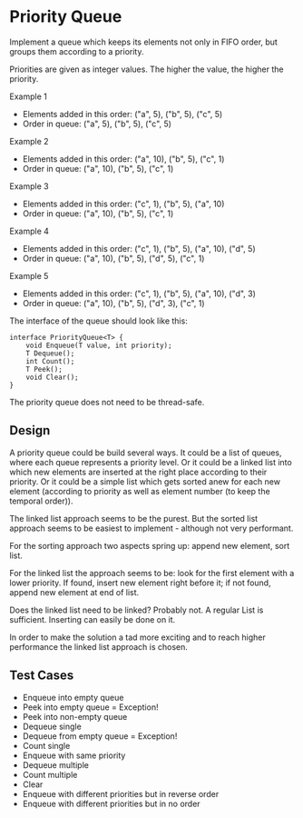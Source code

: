 # Priority Queue
Implement a queue which keeps its elements not only in FIFO order, but groups them according to a priority.

Priorities are given as integer values. The higher the value, the higher the priority.

Example 1

* Elements added in this order: ("a", 5), ("b", 5), ("c", 5)
* Order in queue:  ("a", 5), ("b", 5), ("c", 5)

Example 2

* Elements added in this order: ("a", 10), ("b", 5), ("c", 1)
* Order in queue:  ("a", 10), ("b", 5), ("c", 1)

Example 3

* Elements added in this order:  ("c", 1), ("b", 5), ("a", 10)
* Order in queue:  ("a", 10), ("b", 5), ("c", 1)

Example 4

* Elements added in this order:  ("c", 1), ("b", 5), ("a", 10), ("d", 5)
* Order in queue:  ("a", 10), ("b", 5), ("d", 5), ("c", 1)

Example 5

* Elements added in this order:  ("c", 1), ("b", 5), ("a", 10), ("d", 3)
* Order in queue:  ("a", 10), ("b", 5), ("d", 3), ("c", 1)

The interface of the queue should look like this:

	interface PriorityQueue<T> {
		void Enqueue(T value, int priority);
		T Dequeue();
		int Count();
		T Peek();
		void Clear();
	}

The priority queue does not need to be thread-safe.

## Design
A priority queue could be build several ways. It could be a list of queues, where each queue represents a priority level. Or it could be a linked list into which new elements are inserted at the right place according to their priority. Or it could be a simple list which gets sorted anew for each new element (according to priority as well as element number (to keep the temporal order)).

The linked list approach seems to be the purest. But the sorted list approach seems to be easiest to implement - although not very performant.

For the sorting approach two aspects spring up: append new element, sort list.

For the linked list the approach seems to be: look for the first element with a lower priority. If found, insert new element right before it; if not found, append new element at end of list.

Does the linked list need to be linked? Probably not. A regular List<T> is sufficient. Inserting can easily be done on it.

In order to make the solution a tad more exciting and to reach higher performance the linked list approach is chosen.

## Test Cases

* Enqueue into empty queue
* Peek into empty queue = Exception!
* Peek into non-empty queue
* Dequeue single
* Dequeue from empty queue = Exception!
* Count single
* Enqueue with same priority
* Dequeue multiple
* Count multiple
* Clear
* Enqueue with different priorities but in reverse order
* Enqueue with different priorities but in no order
